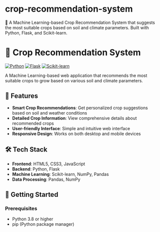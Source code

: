 # crop-recommendation-system
🌱 A Machine Learning-based Crop Recommendation System that suggests the most suitable crops based on soil and climate parameters. Built with Python, Flask, and Scikit-learn.
# 🌱 Crop Recommendation System

[![Python](https://img.shields.io/badge/Python-3.8%2B-blue)](https://www.python.org/)
[![Flask](https://img.shields.io/badge/Flask-2.0.1-green)](https://flask.palletsprojects.com/)
[![Scikit-learn](https://img.shields.io/badge/Scikit--learn-1.0.2-orange)](https://scikit-learn.org/stable/)

A Machine Learning-based web application that recommends the most suitable crops to grow based on various soil and climate parameters.

## 🌟 Features

- **Smart Crop Recommendations**: Get personalized crop suggestions based on soil and weather conditions
- **Detailed Crop Information**: View comprehensive details about recommended crops
- **User-friendly Interface**: Simple and intuitive web interface
- **Responsive Design**: Works on both desktop and mobile devices

## 🛠️ Tech Stack

- **Frontend**: HTML5, CSS3, JavaScript
- **Backend**: Python, Flask
- **Machine Learning**: Scikit-learn, NumPy, Pandas
- **Data Processing**: Pandas, NumPy

## 🚀 Getting Started

### Prerequisites

- Python 3.8 or higher
- pip (Python package manager)

